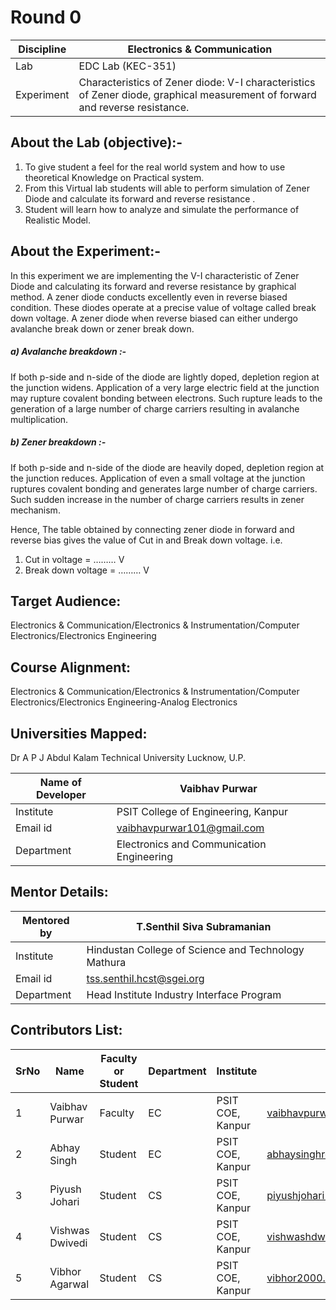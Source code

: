 #  Round 0


| Discipline    | Electronics & Communication |
| ----------- | ----------- |
| Lab	       | EDC Lab (KEC-351)     |
| Experiment  | Characteristics of Zener diode: V-I characteristics of Zener diode, graphical measurement of forward and reverse resistance.   |

## About the Lab (objective):-
1.	To give student a feel for the real world system and how to use theoretical Knowledge on Practical system.
2.	From this Virtual lab students will able to perform simulation of Zener Diode and calculate its forward and reverse resistance .
3.	Student will learn how to analyze and simulate the performance of Realistic Model.

## About the Experiment:-

In this experiment we are implementing the V-I characteristic of Zener Diode and calculating its forward and reverse resistance by graphical method.
A zener diode conducts excellently even in reverse biased condition. These diodes operate at a precise value of voltage called break down voltage.
   A zener diode when reverse biased can either undergo avalanche break down or zener break down.

##### a)	Avalanche breakdown :- 
If both p-side and n-side of the diode are lightly doped, depletion region at the junction widens.
Application of a very large electric field at the junction may rupture covalent bonding between electrons. 
Such rupture leads to the generation of a large number of charge carriers resulting in avalanche multiplication.


##### b)	Zener breakdown :-
If both p-side and n-side of the diode are heavily doped, depletion region at the junction reduces. Application of even a small voltage at the junction 
ruptures covalent bonding and generates large number of charge carriers. Such sudden increase in the number of charge carriers results in zener mechanism.


Hence, The table obtained by connecting zener diode in  forward and reverse bias gives the value of Cut in and Break down voltage.
i.e.

1. Cut in voltage = ……… V
2. Break down voltage = ……… V



## Target Audience:
  Electronics & Communication/Electronics & Instrumentation/Computer Electronics/Electronics Engineering

## Course Alignment:
  Electronics & Communication/Electronics & Instrumentation/Computer Electronics/Electronics Engineering-Analog Electronics


## Universities Mapped:
   Dr A P J Abdul Kalam Technical University Lucknow, U.P.

| Name of Developer	  | Vaibhav Purwar |
| ----------- | ----------- |
| Institute | PSIT College of Engineering, Kanpur |
| Email id  | vaibhavpurwar101@gmail.com      |
| Department | Electronics and Communication Engineering |


## Mentor Details:

| Mentored by	|  T.Senthil Siva Subramanian |
|------------ | --------------------------- |
| Institute	  |  Hindustan College of Science and Technology Mathura |
| Email id	    |  tss.senthil.hcst@sgei.org |
| Department	  |  Head Institute Industry Interface Program |



## Contributors List:


|SrNo	|Name	| Faculty or Student |	Department |	Institute	 | Email id |
| ---- | ------- | -----------------| ----------------- | ------------------- | ------------------ |
|1|	Vaibhav Purwar | Faculty | EC |	PSIT COE, Kanpur | vaibhavpurwar101@gmail.com |
|2|	Abhay Singh |	Student	| EC |	PSIT COE, Kanpur | abhaysinghroyale.6@gmail.com |
|3|	Piyush Johari | Student	| CS | PSIT COE, Kanpur	| piyushjohari1234@gmail.com |
|4|	Vishwas Dwivedi	| Student | CS | PSIT COE, Kanpur | vishwashdwivedi26@gmail.com |
|5|	Vibhor Agarwal | Student | CS |	PSIT COE, Kanpur | vibhor2000.agrawal@gmail.com |
